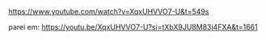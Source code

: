 https://www.youtube.com/watch?v=XqxUHVVO7-U&t=549s

parei em: https://youtu.be/XqxUHVVO7-U?si=tXbX9JU8M83j4FXA&t=1661